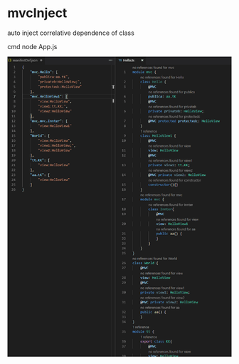 # mvcInject
auto inject  correlative dependence of class

cmd node App.js

![demo](https://raw.githubusercontent.com/crl/mvcInject/master/thumb.png)
